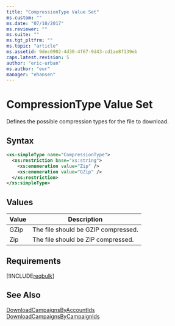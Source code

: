 ```yaml
---
title: "CompressionType Value Set"
ms.custom: ""
ms.date: "07/10/2017"
ms.reviewer: ""
ms.suite: ""
ms.tgt_pltfrm: ""
ms.topic: "article"
ms.assetid: 9dec0902-4d30-4f67-9d43-cd1ae8f139eb
caps.latest.revision: 5
author: "eric-urban"
ms.author: "eur"
manager: "ehansen"
---
```

# CompressionType Value Set
Defines the possible compression types for the file to download.

## Syntax

```xml
<xs:simpleType name="CompressionType">
  <xs:restriction base="xs:string">
    <xs:enumeration value="Zip" />
    <xs:enumeration value="GZip" />
  </xs:restriction>
</xs:simpleType>
```

## Values

|Value|Description|
|---------|---------------|
|GZip|The file should be GZIP compressed.|
|Zip|The file should be ZIP compressed.|

## Requirements
[!INCLUDE[reqbulk](../bulk-api/includes/reqbulk.md)]
## See Also
[DownloadCampaignsByAccountIds](../bulk-api/downloadcampaignsbyaccountids-service-operation.md)  
[DownloadCampaignsByCampaignIds](../bulk-api/downloadcampaignsbycampaignids-service-operation.md)  

